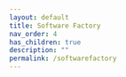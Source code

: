 ```yaml
---
layout: default
title: Software Factory
nav_order: 4
has_children: true
description: ""
permalink: /softwarefactory
---
```

